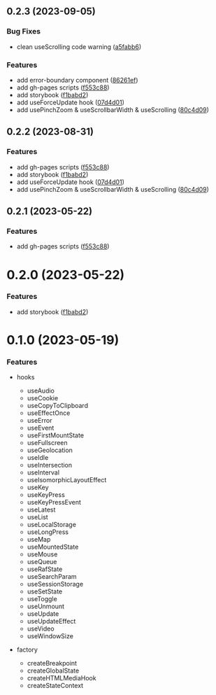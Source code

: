 ## 0.2.3 (2023-09-05)


### Bug Fixes

* clean useScrolling code warning ([a5fabb6](https://github.com/justable/zhuzy-react-shared/commit/a5fabb697597e14ece28222f08ba419ba4f4cc17))


### Features

* add error-boundary component ([86261ef](https://github.com/justable/zhuzy-react-shared/commit/86261ef906620abf03194e8bdd3c12f56340d2cf))
* add gh-pages scripts ([f553c88](https://github.com/justable/zhuzy-react-shared/commit/f553c88bc6c48c643f60ada3e486995ff41cf3be))
* add storybook ([f1babd2](https://github.com/justable/zhuzy-react-shared/commit/f1babd24fa560e84ab26ddfd001c7d02ea767d58))
* add useForceUpdate hook ([07d4d01](https://github.com/justable/zhuzy-react-shared/commit/07d4d01886d5e9c0cfabbb046c632008890c2fee))
* add usePinchZoom & useScrollbarWidth & useScrolling ([80c4d09](https://github.com/justable/zhuzy-react-shared/commit/80c4d09e1f0a0b66bd82a33d2b4d53a145adf48a))



## 0.2.2 (2023-08-31)


### Features

* add gh-pages scripts ([f553c88](https://github.com/justable/zhuzy-react-shared/commit/f553c88bc6c48c643f60ada3e486995ff41cf3be))
* add storybook ([f1babd2](https://github.com/justable/zhuzy-react-shared/commit/f1babd24fa560e84ab26ddfd001c7d02ea767d58))
* add useForceUpdate hook ([07d4d01](https://github.com/justable/zhuzy-react-shared/commit/07d4d01886d5e9c0cfabbb046c632008890c2fee))
* add usePinchZoom & useScrollbarWidth & useScrolling ([80c4d09](https://github.com/justable/zhuzy-react-shared/commit/80c4d09e1f0a0b66bd82a33d2b4d53a145adf48a))



## 0.2.1 (2023-05-22)


### Features

* add gh-pages scripts ([f553c88](https://github.com/justable/zhuzy-react-shared/commit/f553c88bc6c48c643f60ada3e486995ff41cf3be))


# 0.2.0 (2023-05-22)


### Features

* add storybook ([f1babd2](https://github.com/justable/zhuzy-react-shared/commit/f1babd24fa560e84ab26ddfd001c7d02ea767d58))



# 0.1.0 (2023-05-19)

### Features

- hooks
    - useAudio
    - useCookie
    - useCopyToClipboard
    - useEffectOnce
    - useError
    - useEvent
    - useFirstMountState
    - useFullscreen
    - useGeolocation
    - useIdle
    - useIntersection
    - useInterval
    - useIsomorphicLayoutEffect
    - useKey
    - useKeyPress
    - useKeyPressEvent
    - useLatest
    - useList
    - useLocalStorage
    - useLongPress
    - useMap
    - useMountedState
    - useMouse
    - useQueue
    - useRafState
    - useSearchParam
    - useSessionStorage
    - useSetState
    - useToggle
    - useUnmount
    - useUpdate
    - useUpdateEffect
    - useVideo
    - useWindowSize

- factory
    - createBreakpoint
    - createGlobalState
    - createHTMLMediaHook
    - createStateContext